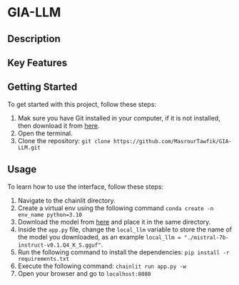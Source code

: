 # GIA-LLM

## Description

## Key Features


## Getting Started
To get started with this project, follow these steps:

1. Mak sure you have Git installed in your computer, if it is not installed, then download it from [here](https://git-scm.com/downloads).
2. Open the terminal.
3. Clone the repository: `git clone https://github.com/MasrourTawfik/GIA-LLM.git`

## Usage
To learn how to use the interface, follow these steps:

1. Navigate to the chainlit directory.
2. Create a virtual env using the following command `conda create -n env_name python=3.10`
3. Download the model from [here](https://huggingface.co/TheBloke/Mistral-7B-Instruct-v0.1-GGUF/tree/main) and place it in the same directory.
4. Inside the `app.py` file, change the `local_llm` variable to store the name of the model you downloaded, as an example `local_llm = "./mistral-7b-instruct-v0.1.Q4_K_S.gguf"`.
5. Run the following command to install the dependencies: `pip install -r requirements.txt`
6. Execute the following command: `chainlit run app.py -w`
7. Open your browser and go to `localhost:8080`

